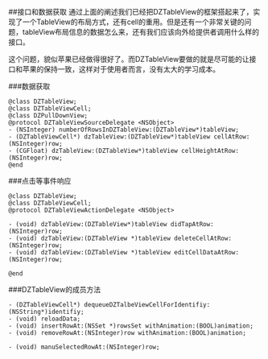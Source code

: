 ##接口和数据获取
通过上面的阐述我们已经把DZTableView的框架搭起来了，实现了一个TableView的布局方式，还有cell的重用。但是还有一个非常关键的问题，tableView布局信息的数据怎么来，还有我们应该向外给提供者调用什么样的接口。

这个问题，貌似苹果已经做得很好了。而DZTableView要做的就是尽可能的让接口和苹果的保持一致，这样对于使用者而言，没有太大的学习成本。

###数据获取

```
@class DZTableView;
@class DZTableViewCell;
@class DZPullDownView;
@protocol DZTableViewSourceDelegate <NSObject>
- (NSInteger) numberOfRowsInDZTableView:(DZTableView*)tableView;
- (DZTableViewCell*) dzTableView:(DZTableView*)tableView cellAtRow:(NSInteger)row;
- (CGFloat) dzTableView:(DZTableView*)tableView cellHeightAtRow:(NSInteger)row;
@end
```

###点击等事件响应

```
@class DZTableView;
@class DZTableViewCell;
@protocol DZTableViewActionDelegate <NSObject>

- (void) dzTableView:(DZTableView*)tableView didTapAtRow:(NSInteger)row;
- (void) dzTableView:(DZTableView *)tableView deleteCellAtRow:(NSInteger)row;
- (void) dzTableView:(DZTableView *)tableView editCellDataAtRow:(NSInteger)row;

@end

```
###DZTableView的成员方法

```
- (DZTableViewCell*) dequeueDZTalbeViewCellForIdentifiy:(NSString*)identifiy;
- (void) reloadData;
- (void) insertRowAt:(NSSet *)rowsSet withAnimation:(BOOL)animation;
- (void) removeRowAt:(NSInteger)row withAnimation:(BOOL)animation;

- (void) manuSelectedRowAt:(NSInteger)row;
```
